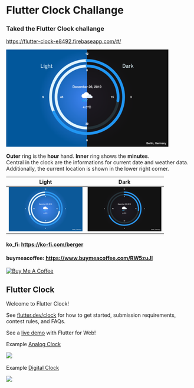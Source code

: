 # Flutter Clock Challange
### Taked the Flutter Clock challange
https://flutter-clock-e8492.firebaseapp.com/#/

<img src='berger_clock_light_dark.png' width='440'>

<b>Outer</b> ring is the <b>hour</b> hand. <b>Inner</b> ring shows the <b>minutes</b>.
<br>Central in the clock are the informations for current date and weather data. 
<br>Additionally, the current location is shown in the lower right corner.

Light             |  Dark
:-------------------------:|:-------------------------:
<img src='berger_clock_light.png' width='200'>  |  <img src='berger_clock_dark.png' width='200'>

#### ko_fi: https://ko-fi.com/berger
#### buymeacoffee: https://www.buymeacoffee.com/RW5zuJI
<a href="https://www.buymeacoffee.com/RW5zuJI" target="_blank"><img src="https://cdn.buymeacoffee.com/buttons/default-black.png" alt="Buy Me A Coffee" style="height: 31px !important;width: 117px !important;" ></a>

## Flutter Clock

Welcome to Flutter Clock!

See [flutter.dev/clock](https://flutter.dev/clock) for how to get started, submission requirements, contest rules, and FAQs.

See a [live demo](https://maryx.github.io/flutter_clock) with Flutter for Web!

Example [Analog Clock](analog_clock)

<img src='analog_clock/analog.gif' width='350'>

Example [Digital Clock](digital_clock)

<img src='digital_clock/digital.gif' width='350'>
